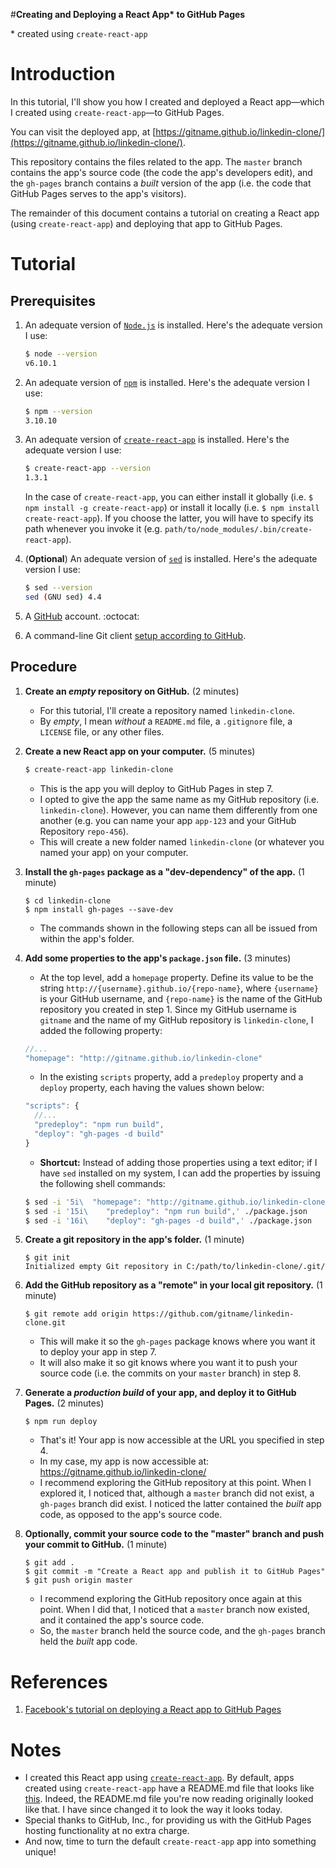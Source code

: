 #**Creating and  Deploying a React App\* to GitHub Pages**

\* created using `create-react-app`

# Introduction

In this tutorial, I'll show you how I created and deployed a React app—which I created using `create-react-app`—to GitHub Pages.

You can visit the deployed app, at [https://gitname.github.io/linkedin-clone/](https://gitname.github.io/linkedin-clone/).

This repository contains the files related to the app. The `master` branch contains the app's source code (the code the app's developers edit), and the `gh-pages` branch contains a _built_ version of the app (i.e. the code that GitHub Pages serves to the app's visitors).

The remainder of this document contains a tutorial on creating a React app (using `create-react-app`) and deploying that app to GitHub Pages.

# Tutorial

## Prerequisites

1. An adequate version of [`Node.js`](https://nodejs.org/) is installed. Here's the adequate version I use:

   ```sh
   $ node --version
   v6.10.1
   ```

2. An adequate version of [`npm`](https://nodejs.org/) is installed. Here's the adequate version I use:

   ```sh
   $ npm --version
   3.10.10
   ```

3. An adequate version of [`create-react-app`](https://github.com/facebookincubator/create-react-app) is installed. Here's the adequate version I use:

   ```sh
   $ create-react-app --version
   1.3.1
   ```

   In the case of `create-react-app`, you can either install it globally (i.e. `$ npm install -g create-react-app`) or install it locally (i.e. `$ npm install create-react-app`). If you choose the latter, you will have to specify its path whenever you invoke it (e.g. `path/to/node_modules/.bin/create-react-app`).

4. (**Optional**) An adequate version of [`sed`](http://www.gnu.org/software/sed/) is installed. Here's the adequate version I use:

   ```sh
   $ sed --version
   sed (GNU sed) 4.4
   ```

5. A [GitHub](https://www.github.com) account. :octocat:

6. A command-line Git client [setup according to GitHub](https://help.github.com/articles/set-up-git/).

## Procedure

1. **Create an _empty_ repository on GitHub.** (2 minutes)

   - For this tutorial, I'll create a repository named `linkedin-clone`.
   - By _empty_, I mean _without_ a `README.md` file, a `.gitignore` file, a `LICENSE` file, or any other files.

2. **Create a new React app on your computer.** (5 minutes)

   ```sh
   $ create-react-app linkedin-clone
   ```

   - This is the app you will deploy to GitHub Pages in step 7.
   - I opted to give the app the same name as my GitHub repository (i.e. `linkedin-clone`). However, you can name them differently from one another (e.g. you can name your app `app-123` and your GitHub Repository `repo-456`).
   - This will create a new folder named `linkedin-clone` (or whatever you named your app) on your computer.

3. **Install the `gh-pages` package as a "dev-dependency" of the app.** (1 minute)

   ```
   $ cd linkedin-clone
   $ npm install gh-pages --save-dev
   ```

   - The commands shown in the following steps can all be issued from within the app's folder.

4. **Add some properties to the app's `package.json` file.** (3 minutes)

   - At the top level, add a `homepage` property. Define its value to be the string `http://{username}.github.io/{repo-name}`, where `{username}` is your GitHub username, and `{repo-name}` is the name of the GitHub repository you created in step 1. Since my GitHub username is `gitname` and the name of my GitHub repository is `linkedin-clone`, I added the following property:

   ```js
   //...
   "homepage": "http://gitname.github.io/linkedin-clone"
   ```

   - In the existing `scripts` property, add a `predeploy` property and a `deploy` property, each having the values shown below:

   ```js
   "scripts": {
     //...
     "predeploy": "npm run build",
     "deploy": "gh-pages -d build"
   }
   ```

   - **Shortcut:** Instead of adding those properties using a text editor; if I have `sed` installed on my system, I can add the properties by issuing the following shell commands:

   ```sh
   $ sed -i '5i\  "homepage": "http://gitname.github.io/linkedin-clone",' ./package.json
   $ sed -i '15i\    "predeploy": "npm run build",' ./package.json
   $ sed -i '16i\    "deploy": "gh-pages -d build",' ./package.json
   ```

5. **Create a git repository in the app's folder.** (1 minute)

   ```
   $ git init
   Initialized empty Git repository in C:/path/to/linkedin-clone/.git/
   ```

6. **Add the GitHub repository as a "remote" in your local git repository.** (1 minute)

   ```
   $ git remote add origin https://github.com/gitname/linkedin-clone.git
   ```

   - This will make it so the `gh-pages` package knows where you want it to deploy your app in step 7.
   - It will also make it so git knows where you want it to push your source code (i.e. the commits on your `master` branch) in step 8.

7. **Generate a _production build_ of your app, and deploy it to GitHub Pages.** (2 minutes)

   ```
   $ npm run deploy
   ```

   - That's it! Your app is now accessible at the URL you specified in step 4.
   - In my case, my app is now accessible at: https://gitname.github.io/linkedin-clone/
   - I recommend exploring the GitHub repository at this point. When I explored it, I noticed that, although a `master` branch did not exist, a `gh-pages` branch did exist. I noticed the latter contained the _built_ app code, as opposed to the app's source code.

8. **Optionally, commit your source code to the "master" branch and push your commit to GitHub.** (1 minute)

   ```
   $ git add .
   $ git commit -m "Create a React app and publish it to GitHub Pages"
   $ git push origin master
   ```

   - I recommend exploring the GitHub repository once again at this point. When I did that, I noticed that a `master` branch now existed, and it contained the app's source code.
   - So, the `master` branch held the source code, and the `gh-pages` branch held the _built_ app code.

# References

1. [Facebook's tutorial on deploying a React app to GitHub Pages](https://facebook.github.io/create-react-app/docs/deployment#github-pages-https-pagesgithubcom)

# Notes

- I created this React app using [`create-react-app`](https://github.com/facebookincubator/create-react-app). By default, apps created using `create-react-app` have a README.md file that looks like [this](https://github.com/facebookincubator/create-react-app/blob/master/packages/react-scripts/template/README.md). Indeed, the README.md file you're now reading originally looked like that. I have since changed it to look the way it looks today.
- Special thanks to GitHub, Inc., for providing us with the GitHub Pages hosting functionality at no extra charge.
- And now, time to turn the default `create-react-app` app into something unique!
